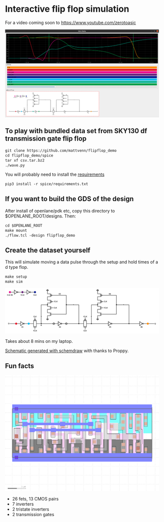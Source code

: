 # Interactive flip flop simulation

For a video coming soon to https://www.youtube.com/zerotoasic

![screenshot](screenshot.png)

## To play with bundled data set from SKY130 df transmission gate flip flop

    git clone https://github.com/mattvenn/flipflop_demo
    cd flipflop_demo/spice
    tar xf csv.tar.bz2
    ./wave.py


You will probably need to install the [requirements](spice/requirements.txt)

    pip3 install -r spice/requirements.txt

## If you want to build the GDS of the design

After install of openlane/pdk etc, copy this directory to $OPENLANE_ROOT/designs. Then:

    cd $OPENLANE_ROOT
    make mount
    ./flow.tcl -design flipflop_demo

## Create the dataset yourself

This will simulate moving a data pulse through the setup and hold times of a d type flop.

    make setup
    make sim

![schematic](schematic/tgff_with_clock.png)

Takes about 8 mins on my laptop.

[Schematic generated with schemdraw](schematic/tg_ff.py) with thanks to Proppy.

## Fun facts

![gds](gds.png)

* 26 fets, 13 CMOS pairs
* 7 inverters
* 2 tristate inverters
* 2 transmission gates
